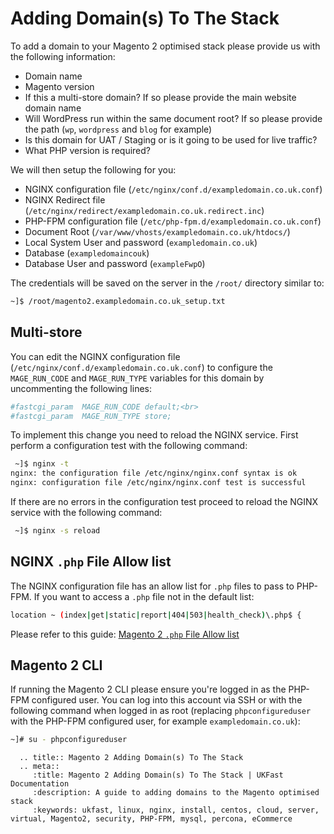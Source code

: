 # Adding Domain(s) To The Stack

To add a domain to your Magento 2 optimised stack please provide us with the following information:

- Domain name
- Magento version
- If this a multi-store domain? If so please provide the main website domain name
- Will WordPress run within the same document root? If so please provide the path (`wp`, `wordpress` and `blog` for example)
- Is this domain for UAT / Staging or is it going to be used for live traffic?
- What PHP version is required?

We will then setup the following for you:

- NGINX configuration file (`/etc/nginx/conf.d/exampledomain.co.uk.conf`)
- NGINX Redirect file (`/etc/nginx/redirect/exampledomain.co.uk.redirect.inc`)
- PHP-FPM configuration file (`/etc/php-fpm.d/exampledomain.co.uk.conf`)
- Document Root (`/var/www/vhosts/exampledomain.co.uk/htdocs/`)
- Local System User and password (`exampledomain.co.uk`)
- Database (`exampledomaincouk`)
- Database User and password (`exampleFwpO`)

The credentials will be saved on the server in the `/root/` directory similar to:

```bash
~]$ /root/magento2.exampledomain.co.uk_setup.txt
```
## Multi-store

You can edit the NGINX configuration file (`/etc/nginx/conf.d/exampledomain.co.uk.conf`) to configure the `MAGE_RUN_CODE` and `MAGE_RUN_TYPE` variables for this domain by uncommenting the following lines:

```ini
#fastcgi_param  MAGE_RUN_CODE default;<br>
#fastcgi_param  MAGE_RUN_TYPE store;
```

To implement this change you need to reload the NGINX service. First perform a configuration test with the following command:

```bash
 ~]$ nginx -t
nginx: the configuration file /etc/nginx/nginx.conf syntax is ok
nginx: configuration file /etc/nginx/nginx.conf test is successful
```

If there are no errors in the configuration test proceed to reload the NGINX service with the following command:

```bash
 ~]$ nginx -s reload
```

## NGINX `.php` File Allow list

The NGINX configuration file has an allow list for `.php` files to pass to PHP-FPM. If you want to access a `.php` file not in the default list:

```bash
location ~ (index|get|static|report|404|503|health_check)\.php$ {
```

Please refer to this guide: [Magento 2 `.php` File Allow list](/ecommercestacks/magento/magento2/nginxphpfileallowlist)

## Magento 2 CLI

If running the Magento 2 CLI please ensure you're logged in as the PHP-FPM configured user. You can log into this account via SSH or with the following command when logged in as root (replacing `phpconfigureduser` with the PHP-FPM configured user, for example `exampledomain.co.uk`):

```bash
~]# su - phpconfigureduser
```

```eval_rst
  .. title:: Magento 2 Adding Domain(s) To The Stack
  .. meta::
     :title: Magento 2 Adding Domain(s) To The Stack | UKFast Documentation
     :description: A guide to adding domains to the Magento optimised stack
     :keywords: ukfast, linux, nginx, install, centos, cloud, server, virtual, Magento2, security, PHP-FPM, mysql, percona, eCommerce
```
